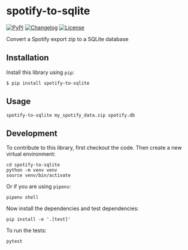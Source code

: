 # spotify-to-sqlite

[![PyPI](https://img.shields.io/pypi/v/spotify-to-sqlite.svg)](https://pypi.org/project/spotify-to-sqlite/)
[![Changelog](https://img.shields.io/github/v/release/chekos/spotify-to-sqlite?include_prereleases&label=changelog)](https://github.com/chekos/spotify-to-sqlite/releases)
[![License](https://img.shields.io/badge/license-Apache%202.0-blue.svg)](https://github.com/chekos/spotify-to-sqlite/blob/main/LICENSE)

Convert a Spotify export zip to a SQLite database

## Installation

Install this library using `pip`:

    $ pip install spotify-to-sqlite

## Usage

```shell
spotify-to-sqlite my_spotify_data.zip spotify.db
```


## Development

To contribute to this library, first checkout the code. Then create a new virtual environment:

    cd spotify-to-sqlite
    python -m venv venv
    source venv/bin/activate

Or if you are using `pipenv`:

    pipenv shell

Now install the dependencies and test dependencies:

    pip install -e '.[test]'

To run the tests:

    pytest
